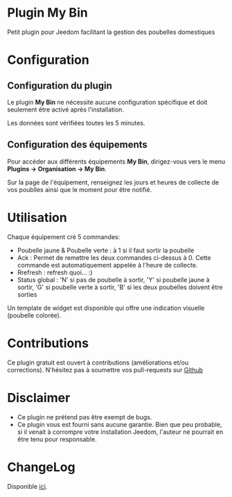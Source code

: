 # Plugin My Bin

Petit plugin pour Jeedom facilitant la gestion des poubelles domestiques

# Configuration

## Configuration du plugin

Le plugin **My Bin** ne nécessite aucune configuration spécifique et doit seulement être activé après l'installation.

Les données sont vérifiées toutes les 5 minutes.

## Configuration des équipements

Pour accéder aux différents équipements **My Bin**, dirigez-vous vers le menu **Plugins → Organisation → My Bin**.

Sur la page de l'équipement, renseignez les jours et heures de collecte de vos poublles ainsi que le moment pour être notifié.

# Utilisation

Chaque équipement cré 5 commandes:
- Poubelle jaune & Poubelle verte : à 1 si il faut sortir la poubelle
- Ack : Permet de remettre les deux commandes ci-dessus à 0. Cette commande est automatiquement appelée à l'heure de collecte.
- Rrefresh : refresh quoi... :)
- Status global : 'N' si pas de poubelle à sortir, 'Y' si poubelle jaune à sortir, 'G' si poubelle verte à sortir, 'B' si les deux poubelles doivent être sorties

Un template de widget est disponible qui offre une indication visuelle (poubelle colorée).

# Contributions

Ce plugin gratuit est ouvert à contributions (améliorations et/ou corrections). N'hésitez pas à soumettre vos pull-requests sur <a href="https://github.com/hugoKs3/plugin-mybin" target="_blank">Github</a>

# Disclaimer

-   Ce plugin ne prétend pas être exempt de bugs.
-   Ce plugin vous est fourni sans aucune garantie. Bien que peu probable, si il venait à corrompre votre installation Jeedom, l'auteur ne pourrait en être tenu pour responsable.

# ChangeLog
Disponible [ici](./changelog.html).
